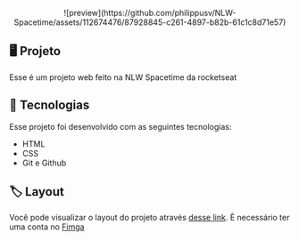 <p align="center">
  ![preview](https://github.com/philippusv/NLW-Spacetime/assets/112674476/87928845-c261-4897-b82b-61c1c8d71e57)
</p>

## 🖥️ Projeto
Esse é um projeto web feito na NLW Spacetime da rocketseat

## 🚀 Tecnologias
Esse projeto foi desenvolvido com as seguintes tecnologias:

- HTML
- CSS
- Git e Github

## 🏷️ Layout
Você pode visualizar o layout do projeto através
[desse link](https://www.figma.com/file/Jk27SPdrH61ocBjjG98Nlt/C%C3%A1psula-do-tempo-%E2%80%A2-Trilha-Explorer-(Community)-(Copy)?type=design&node-id=306%3A3&t=16fs9DRZa06VEHN1-1).
È necessário ter uma conta no [Fimga](https://www.figma.com)
